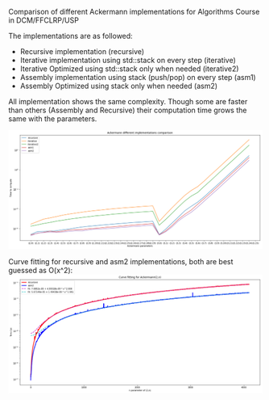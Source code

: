 Comparison of different Ackermann implementations for Algorithms Course in DCM/FFCLRP/USP

The implementations are as followed:
* Recursive implementation (recursive)
* Iterative implementation using std::stack on every step (iterative)
* Iterative Optimized using std::stack only when needed (iterative2)
* Assembly implementation using stack (push/pop) on every step (asm1)
* Assembly Optimized using stack only when needed (asm2)

All implementation shows the same complexity. 
Though some are faster than others (Assembly and Recursive) their computation time grows the same with the parameters.

![Ackermann comparison graph](https://github.com/vnpavanelli/Ackermann/blob/master/files/Ackermann1.png)

Curve fitting for recursive and asm2 implementations, both are best guessed as O(x^2):
![Ackermann curve fitting](https://github.com/vnpavanelli/Ackermann/blob/master/files/Fitting.png)
